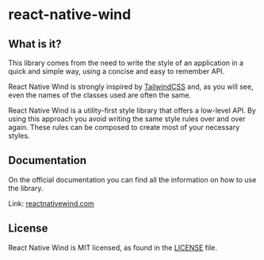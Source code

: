 # react-native-wind

## What is it?

This library comes from the need to write the style of an application in a quick and simple way, using a concise and easy to remember API.

React Native Wind is strongly inspired by [TailwindCSS](https://tailwindcss.com/) and, as you will see, even the names of the classes used are often the same.

React Native Wind is a utility-first style library that offers a low-level API. By using this approach you avoid writing the same style rules over and over again. These rules can be composed to create most of your necessary styles.

## Documentation

On the official documentation you can find all the information on how to use the library.

Link: [reactnativewind.com](http://www.reactnativewind.com)

## License

React Native Wind is MIT licensed, as found in the [LICENSE](/LICENSE) file.
